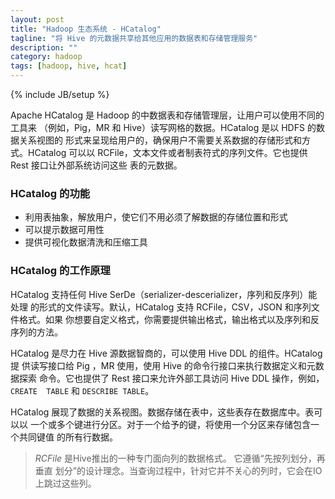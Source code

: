 ```yaml
---
layout: post
title: "Hadoop 生态系统 - HCatalog"
tagline: "将 Hive 的元数据共享给其他应用的数据表和存储管理服务"
description: ""
category: hadoop
tags: [hadoop, hive, hcat]
---
```

{% include JB/setup %}

Apache HCatalog 是 Hadoop 的中数据表和存储管理层，让用户可以使用不同的工具来
（例如，Pig，MR 和 Hive）读写网格的数据。HCatalog 是以 HDFS 的数据关系视图的
形式来呈现给用户的，确保用户不需要关系数据的存储形式和方式。HCatalog 可以以
RCFile，文本文件或者制表符式的序列文件。它也提供 Rest 接口让外部系统访问这些
表的元数据。

### HCatalog 的功能

+ 利用表抽象，解放用户，使它们不用必须了解数据的存储位置和形式
+ 可以提示数据可用性
+ 提供可视化数据清洗和压缩工具

### HCatalog 的工作原理

HCatalog 支持任何 Hive SerDe（serializer-descerializer，序列和反序列）能处理
的形式的文件读写。默认，HCatalog 支持 RCFile，CSV，JSON 和序列文件格式。如果
你想要自定义格式，你需要提供输出格式，输出格式以及序列和反序列的方法。

HCatalog 是尽力在 Hive  源数据智商的，可以使用 Hive DDL 的组件。HCatalog 提
供读写接口给 Pig ，MR 使用，使用 Hive 的命令行接口来执行数据定义和元数据探索
命令。它也提供了 Rest 接口来允许外部工具访问 Hive DDL 操作，例如，`CREATE 
TABLE` 和 `DESCRIBE TABLE`。

HCatalog 展现了数据的关系视图。数据存储在表中，这些表存在数据库中。表可以以
一个或多个键进行分区。对于一个给予的键，将使用一个分区来存储包含一个共同键值
的所有行数据。

> *RCFile* 是Hive推出的一种专门面向列的数据格式。 它遵循“先按列划分，再垂直
划分”的设计理念。当查询过程中，针对它并不关心的列时，它会在IO上跳过这些列。
